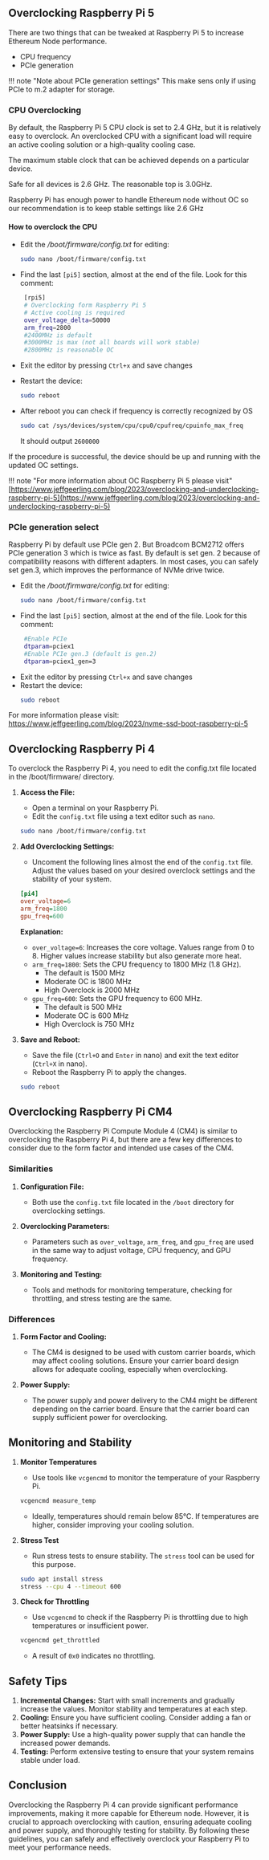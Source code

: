 ## Overclocking Raspberry Pi 5

There are two things that can be tweaked at Raspberry Pi 5 to increase Ethereum Node performance.  

  - CPU frequency
  - PCIe generation

!!! note "Note about PCIe generation settings"
    This make sens only if using PCIe to m.2 adapter for storage.

### CPU Overclocking

By default, the Raspberry Pi 5 CPU clock is set to 2.4 GHz, but it is relatively easy to overclock. An overclocked CPU with a significant load will require an active cooling solution or a high-quality cooling case. 

The maximum stable clock that can be achieved depends on a particular device.

Safe for all devices is 2.6 GHz.
The reasonable top is 3.0GHz.

Raspberry Pi has enough power to handle Ethereum node without OC so our recommendation is to keep stable settings like 2.6 GHz


#### How to overclock the CPU
- Edit the _/boot/firmware/config.txt_ for editing:
  ```bash
  sudo nano /boot/firmware/config.txt
  ```
- Find the last `[pi5]` section, almost at the end of the file. Look for this comment:
   ```bash
    [rpi5]
    # Overclocking form Raspberry Pi 5
    # Active cooling is required
    over_voltage_delta=50000
    arm_freq=2800
    #2400MHz is default
    #3000MHz is max (not all boards will work stable)
    #2800MHz is reasonable OC
   ```
- Exit the editor by pressing `Ctrl+x` and save changes
- Restart the device:
  ```bash
  sudo reboot
  ```
- After reboot you can check if frequency is correctly recognized by OS  
  ```bash
  sudo cat /sys/devices/system/cpu/cpu0/cpufreq/cpuinfo_max_freq
  ```

  It should output `2600000`


If the procedure is successful, the device should be up and running with the updated OC settings.

!!! note "For more information about OC Raspberry Pi 5 please visit"
    [https://www.jeffgeerling.com/blog/2023/overclocking-and-underclocking-raspberry-pi-5](https://www.jeffgeerling.com/blog/2023/overclocking-and-underclocking-raspberry-pi-5)


### PCIe generation select

Raspberry Pi by default use PCIe gen 2. But Broadcom BCM2712 offers PCIe generation 3 which is twice as fast.
By default is set gen. 2 because of compatibility reasons with different adapters.
In most cases, you can safely set gen.3, which improves the performance of NVMe drive twice.

- Edit the _/boot/firmware/config.txt_ for editing:
  ```bash
  sudo nano /boot/firmware/config.txt
  ```
- Find the last `[pi5]` section, almost at the end of the file. Look for this comment:
   ```bash
    #Enable PCIe
    dtparam=pciex1
    #Enable PCIe gen.3 (default is gen.2)
    dtparam=pciex1_gen=3
   ```
- Exit the editor by pressing `Ctrl+x` and save changes
- Restart the device:
  ```bash
  sudo reboot
  ```
  
For more information please visit: https://www.jeffgeerling.com/blog/2023/nvme-ssd-boot-raspberry-pi-5




## Overclocking Raspberry Pi 4


To overclock the Raspberry Pi 4, you need to edit the config.txt file located in the /boot/firmware/ directory.

1. **Access the File:**
    - Open a terminal on your Raspberry Pi.
    - Edit the `config.txt` file using a text editor such as `nano`.

    ```sh
    sudo nano /boot/firmware/config.txt
    ```

2. **Add Overclocking Settings:**
    - Uncoment the following lines almost the end of the `config.txt` file. Adjust the values based on your desired overclock settings and the stability of your system.

    ```ini
    [pi4]
    over_voltage=6
    arm_freq=1800
    gpu_freq=600
    ```

    **Explanation:**

    - `over_voltage=6`: Increases the core voltage. Values range from 0 to 8. Higher values increase stability but also generate more heat.
    - `arm_freq=1800`: Sets the CPU frequency to 1800 MHz (1.8 GHz).  
        - The default is 1500 MHz
        - Moderate OC is 1800 MHz
        - High Overclock is 2000 MHz
    - `gpu_freq=600`: Sets the GPU frequency to 600 MHz.
        - The default is 500 MHz
        - Moderate OC is 600 MHz
        - High Overclock is 750 MHz

3. **Save and Reboot:**
    - Save the file (`Ctrl+O` and `Enter` in nano) and exit the text editor (`Ctrl+X` in nano).
    - Reboot the Raspberry Pi to apply the changes.

    ```sh
    sudo reboot
    ```



## Overclocking Raspberry Pi CM4

Overclocking the Raspberry Pi Compute Module 4 (CM4) is similar to overclocking the Raspberry Pi 4, but there are a few key differences to consider due to the form factor and intended use cases of the CM4.

### Similarities

1. **Configuration File:**
    - Both use the `config.txt` file located in the `/boot` directory for overclocking settings.
   
2. **Overclocking Parameters:**
    - Parameters such as `over_voltage`, `arm_freq`, and `gpu_freq` are used in the same way to adjust voltage, CPU frequency, and GPU frequency.

3. **Monitoring and Testing:**
    - Tools and methods for monitoring temperature, checking for throttling, and stress testing are the same.

### Differences

1. **Form Factor and Cooling:**
    - The CM4 is designed to be used with custom carrier boards, which may affect cooling solutions. Ensure your carrier board design allows for adequate cooling, especially when overclocking.

2. **Power Supply:**
    - The power supply and power delivery to the CM4 might be different depending on the carrier board. Ensure that the carrier board can supply sufficient power for overclocking.

## Monitoring and Stability

1. **Monitor Temperatures**
    - Use tools like `vcgencmd` to monitor the temperature of your Raspberry Pi.
    ```sh
    vcgencmd measure_temp
    ```

    - Ideally, temperatures should remain below 85°C. If temperatures are higher, consider improving your cooling solution.

2. **Stress Test**
    - Run stress tests to ensure stability. The `stress` tool can be used for this purpose.

    ```sh
    sudo apt install stress
    stress --cpu 4 --timeout 600
    ```

3. **Check for Throttling**
    - Use `vcgencmd` to check if the Raspberry Pi is throttling due to high temperatures or insufficient power.

    ```sh
    vcgencmd get_throttled
    ```

    - A result of `0x0` indicates no throttling.


## Safety Tips

1. **Incremental Changes:** Start with small increments and gradually increase the values. Monitor stability and temperatures at each step.
2. **Cooling:** Ensure you have sufficient cooling. Consider adding a fan or better heatsinks if necessary.
3. **Power Supply:** Use a high-quality power supply that can handle the increased power demands.
4. **Testing:** Perform extensive testing to ensure that your system remains stable under load.

## Conclusion

Overclocking the Raspberry Pi 4 can provide significant performance improvements, making it more capable for Ethereum node. However, it is crucial to approach overclocking with caution, ensuring adequate cooling and power supply, and thoroughly testing for stability. By following these guidelines, you can safely and effectively overclock your Raspberry Pi to meet your performance needs.